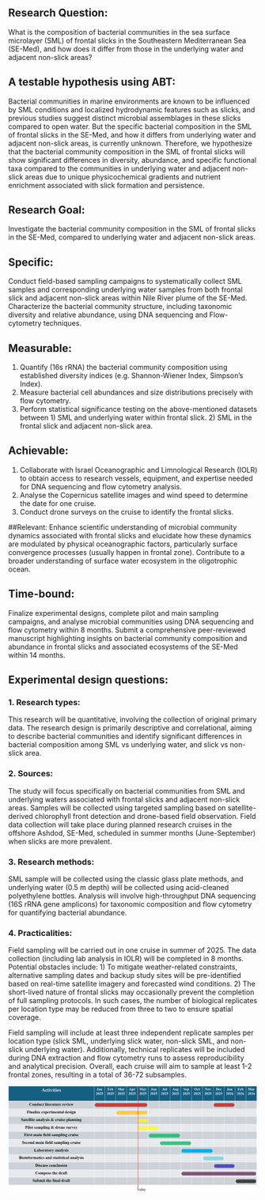 ## Research Question:
What is the composition of bacterial communities in the sea surface microlayer (SML) of frontal slicks in the Southeastern Mediterranean Sea (SE-Med), and how does it differ from those in the underlying water and adjacent non-slick areas?

## A testable hypothesis using ABT:
Bacterial communities in marine environments are known to be influenced by SML conditions and localized hydrodynamic features such as slicks, and previous studies suggest distinct microbial assemblages in these slicks compared to open water. But the specific bacterial composition in the SML of frontal slicks in the SE-Med, and how it differs from underlying water and adjacent non-slick areas, is currently unknown. Therefore, we hypothesize that the bacterial community composition in the SML of frontal slicks will show significant differences in diversity, abundance, and specific functional taxa compared to the communities in underlying water and adjacent non-slick areas due to unique physicochemical gradients and nutrient enrichment associated with slick formation and persistence.

## Research Goal: 
Investigate the bacterial community composition in the SML of frontal slicks in the SE-Med, compared to underlying water and adjacent non-slick areas.

## Specific:	
Conduct field-based sampling campaigns to systematically collect SML samples and corresponding underlying water samples from both frontal slick and adjacent non-slick areas within Nile River plume of the SE-Med.
Characterize the bacterial community structure, including taxonomic diversity and relative abundance, using DNA sequencing and Flow-cytometry techniques.

## Measurable:
1.	Quantify (16s rRNA) the bacterial community composition using established diversity indices (e.g. Shannon-Wiener Index, Simpson’s Index). 
2.	Measure bacterial cell abundances and size distributions precisely with flow cytometry.
3.	Perform statistical significance testing on the above-mentioned datasets between 1) SML and underlying water within frontal slick. 2) SML in the frontal slick and adjacent non-slick area.

## Achievable:
1.	Collaborate with Israel Oceanographic and Limnological Research (IOLR) to obtain access to research vessels, equipment, and expertise needed for DNA sequencing and flow cytometry analysis.
2.	Analyse the Copernicus satellite images and wind speed to determine the date for one cruise.
3.	Conduct drone surveys on the cruise to identify the frontal slicks.

##Relevant:
Enhance scientific understanding of microbial community dynamics associated with frontal slicks and elucidate how these dynamics are modulated by physical oceanographic factors, particularly surface convergence processes (usually happen in frontal zone). 
Contribute to a broader understanding of surface water ecosystem in the oligotrophic ocean.

## Time-bound:
Finalize experimental designs, complete pilot and main sampling campaigns, and analyse microbial communities using DNA sequencing and flow cytometry within 8 months.
Submit a comprehensive peer-reviewed manuscript highlighting insights on bacterial community composition and abundance in frontal slicks and associated ecosystems of the SE-Med within 14 months.

## Experimental design questions:
### 1.	Research types:
This research will be quantitative, involving the collection of original primary data. The research design is primarily descriptive and correlational, aiming to describe bacterial communities and identify significant differences in bacterial composition 
among SML vs underlying water, and slick vs non-slick area.
### 2.	Sources:
The study will focus specifically on bacterial communities from SML and underlying waters associated with frontal slicks and adjacent non-slick areas. Samples will be collected using targeted sampling based on satellite-derived chlorophyll front detection
and drone-based field observation. Field data collection will take place during planned research cruises in the offshore Ashdod, SE-Med, scheduled in summer months (June-September) when slicks are more prevalent.
### 3.	Research methods:
SML sample will be collected using the classic glass plate methods, and underlying water (0.5 m depth) will be collected using acid-cleaned polyethylene bottles. Analysis will involve high-throughput DNA sequencing (16S rRNA gene amplicons) for taxonomic 
composition and flow cytometry for quantifying bacterial abundance.
### 4.	Practicalities:
Field sampling will be carried out in one cruise in summer of 2025. The data collection (including lab analysis in IOLR) will be completed in 8 months. 
Potential obstacles include: 1) To mitigate weather-related constraints, alternative sampling dates and backup study sites will be pre-identified based on real-time satellite imagery and forecasted wind conditions. 2) The short-lived nature of frontal 
slicks may occasionally prevent the completion of full sampling protocols. In such cases, the number of biological replicates per location type may be reduced from three to two to ensure spatial coverage.

Field sampling will include at least three independent replicate samples per location type (slick SML, underlying slick water, non-slick SML, and non-slick underlying water). Additionally, technical replicates will be included during DNA extraction 
and flow cytometry runs to assess reproducibility and analytical precision. Overall, each cruise will aim to sample at least 1-2 frontal zones, resulting in a total of 36-72 subsamples.


![QPCR bar plot](Figure/Gnatt_chart.png)
